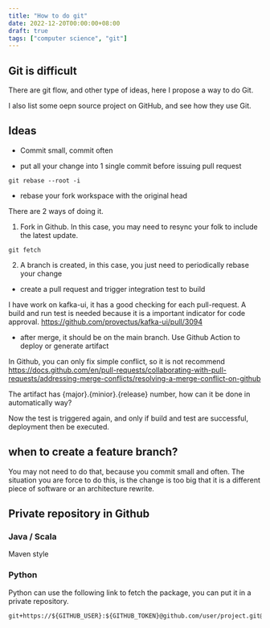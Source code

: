 ```yaml
---
title: "How to do git"
date: 2022-12-20T00:00:00+08:00
draft: true
tags: ["computer science", "git"]
---
```


## Git is difficult

There are git flow, and other type of ideas, here I propose a way to do Git.

I also list some oepn source project on GitHub, and see how they use Git.

## Ideas

- Commit small, commit often

- put all your change into 1 single commit before issuing pull request

```
git rebase --root -i
```

- rebase your fork workspace with the original head

There are 2 ways of doing it.
1. Fork in Github. In this case, you may need to resync your folk to include the latest update.

```
git fetch 
```

2. A branch is created, in this case, you just need to periodically rebase your change


- create a pull request and trigger integration test to build

I have work on kafka-ui, it has a good checking for each pull-request. A build and run test is needed because it is a important indicator for code approval.
https://github.com/provectus/kafka-ui/pull/3094

- after merge, it should be on the main branch. Use Github Action to deploy or generate artifact

In Github, you can only fix simple conflict, so it is not recommend
https://docs.github.com/en/pull-requests/collaborating-with-pull-requests/addressing-merge-conflicts/resolving-a-merge-conflict-on-github

The artifact has {major}.{minior}.{release} number, how can it be done in automatically way?

Now the test is triggered again, and only if build and test are successful, deployment then be executed.

## when to create a feature branch?

You may not need to do that, because you commit small and often. The situation you are force to do this, is the change is too big that it is a different piece of software or an architecture rewrite.

## Private repository in Github

### Java / Scala
Maven style 

### Python
Python can use the following link to fetch the package, you can put it in a private repository.

```
git+https://${GITHUB_USER}:${GITHUB_TOKEN}@github.com/user/project.git@{version}
```